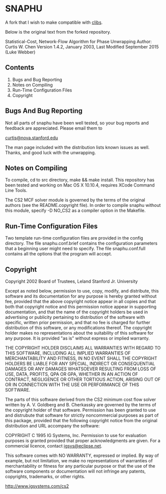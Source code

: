 # SNAPHU

A fork that I wish to make compatible with <a href="https://www.clibs.org/">clibs</a>.

Below is the original text from the forked repository.

Statistical-Cost, Network-Flow Algorithm for Phase Unwrapping
Author: Curtis W. Chen
Version 1.4.2, January 2003, Last Modified September 2015 (Luke Webber)


Contents
--------

  1. Bugs and Bug Reporting
  2. Notes on Compiling
  3. Run-Time Configuration Files
  4. Copyright


Bugs And Bug Reporting
----------------------

Not all parts of snaphu have been well tested, so your bug reports and
feedback are appreciated.  Please email them to

  curtis@nova.stanford.edu

The man page included with the distribution lists known issues as
well.  Thanks, and good luck with the unwrapping.


Notes on Compiling
------------------

To compile, cd to src directory, make && make install. This repository
has been tested and working on Mac OS X 10.10.4, requires XCode Command
Line Tools.

The CS2 MCF solver module is governed by the terms of the original
authors (see the README.copyright file).  In order to compile snaphu
without this module, specify -D NO_CS2 as a compiler option in the
Makefile.


Run-Time Configuration Files
----------------------------

Two template run-time configuration files are provided in the config
directory.  The file snaphu.conf.brief contains the configuration
parameters that a beginning user might need to specify.  The file
snaphu.conf.full contains all the options that the program will
accept.


Copyright
---------

Copyright 2002 Board of Trustees, Leland Stanford Jr. University

Except as noted below, permission to use, copy, modify, and
distribute, this software and its documentation for any purpose is
hereby granted without fee, provided that the above copyright notice
appear in all copies and that both that copyright notice and this
permission notice appear in supporting documentation, and that the
name of the copyright holders be used in advertising or publicity
pertaining to distribution of the software with specific, written
prior permission, and that no fee is charged for further distribution
of this software, or any modifications thereof.  The copyright holder
makes no representations about the suitability of this software for
any purpose.  It is provided "as is" without express or implied
warranty.

THE COPYRIGHT HOLDER DISCLAIMS ALL WARRANTIES WITH REGARD TO THIS
SOFTWARE, INCLUDING ALL IMPLIED WARRANTIES OF MERCHANTABILITY AND
FITNESS, IN NO EVENT SHALL THE COPYRIGHT HOLDERS BE LIABLE FOR ANY
SPECIAL, INDIRECT OR CONSEQUENTIAL DAMAGES OR ANY DAMAGES WHATSOEVER
RESULTING FROM LOSS OF USE, DATA, PROFITS, QPA OR GPA, WHETHER IN AN
ACTION OF CONTRACT, NEGLIGENCE OR OTHER TORTIOUS ACTION, ARISING OUT
OF OR IN CONNECTION WITH THE USE OR PERFORMANCE OF THIS SOFTWARE.

The parts of this software derived from the CS2 minimum cost flow
solver written by A. V. Goldberg and B. Cherkassky are governed by the
terms of the copyright holder of that software.  Permission has been
granted to use and distrubute that software for strictly noncommercial
purposes as part of this package, provided that the following
copyright notice from the original distribution and URL accompany the
software:

  COPYRIGHT C 1995 IG Systems, Inc.  Permission to use for
  evaluation purposes is granted provided that proper
  acknowledgments are given.  For a commercial licence, contact
  igsys@eclipse.net.

  This software comes with NO WARRANTY, expressed or implied. By way
  of example, but not limitation, we make no representations of
  warranties of merchantability or fitness for any particular
  purpose or that the use of the software components or
  documentation will not infringe any patents, copyrights,
  trademarks, or other rights.

  http://www.igsystems.com/cs2
